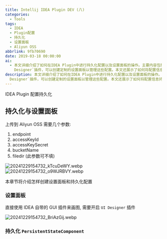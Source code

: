 ```yaml
---
title: Intellij IDEA Plugin DEV (八)
categories:
  - Tools
tags:
  - IDEA
  - Plugin配置
  - 持久化
  - 设置面板
  - Aliyun OSS
abbrlink: 9fb70690
date: 2019-03-18 00:00:00
ai:
  - 本文详细介绍了如何在IDEA Plugin中进行持久化配置以及设置面板的操作。主要内容包括上传参数如endpoint、accessKeyId、accessKeySecret和bucketName等，并涉及使用GUI插件进行画图。通过启用`UI
    Designer`插件，可以创建定制的设置面板以管理这些配置。本文还展示了如何将配置信息持久化存储至PersistentStateComponent中。
description: 本文详细介绍了如何在IDEA Plugin中进行持久化配置以及设置面板的操作。主要内容包括上传参数如endpoint、accessKeyId、accessKeySecret和bucketName等，并涉及使用GUI插件进行画图。通过启用`UI
  Designer`插件，可以创建定制的设置面板以管理这些配置。本文还展示了如何将配置信息持久化存储至PersistentStateComponent中。
---
```


IDEA Plugin 配置持久化

## 持久化与设置面板

上传到 Aliyun OSS 需要几个参数:

1. endpoint
2. accessKeyId
3. accessKeySecret
4. bucketName
5. filedir (此参数可不填)

![20241229154732_kTcuDeWY.webp](20241229154732_kTcuDeWY.webp)
![20241229154732_o9WJRBVY.webp](20241229154732_o9WJRBVY.webp)

本章节将介绍怎样创建设置面板和持久化配置

### 设置面板

直接使用 IDEA 自带的 GUI 插件来画图, 需要开启 `UI Designer` 插件

![20241229154732_BriAzGij.webp](20241229154732_BriAzGij.webp)

### 持久化 `PersistentStateComponent`
